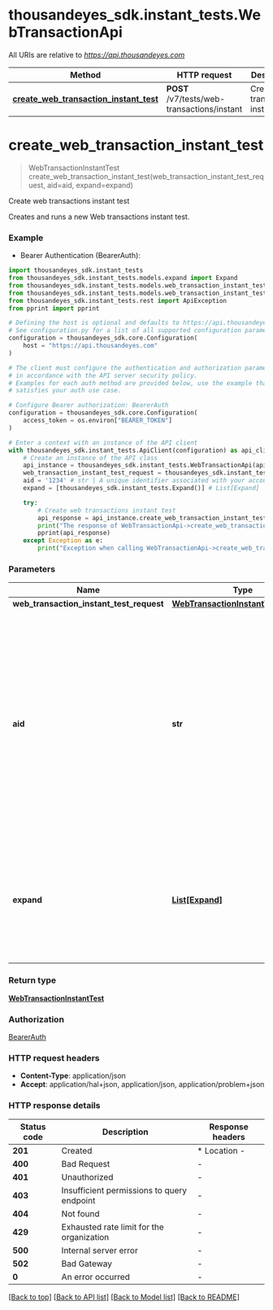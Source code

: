 # thousandeyes_sdk.instant_tests.WebTransactionApi

All URIs are relative to *https://api.thousandeyes.com*

Method | HTTP request | Description
------------- | ------------- | -------------
[**create_web_transaction_instant_test**](WebTransactionApi.md#create_web_transaction_instant_test) | **POST** /v7/tests/web-transactions/instant | Create web transactions instant test


# **create_web_transaction_instant_test**
> WebTransactionInstantTest create_web_transaction_instant_test(web_transaction_instant_test_request, aid=aid, expand=expand)

Create web transactions instant test

Creates and runs a new Web transactions instant test.

### Example

* Bearer Authentication (BearerAuth):

```python
import thousandeyes_sdk.instant_tests
from thousandeyes_sdk.instant_tests.models.expand import Expand
from thousandeyes_sdk.instant_tests.models.web_transaction_instant_test import WebTransactionInstantTest
from thousandeyes_sdk.instant_tests.models.web_transaction_instant_test_request import WebTransactionInstantTestRequest
from thousandeyes_sdk.instant_tests.rest import ApiException
from pprint import pprint

# Defining the host is optional and defaults to https://api.thousandeyes.com
# See configuration.py for a list of all supported configuration parameters.
configuration = thousandeyes_sdk.core.Configuration(
    host = "https://api.thousandeyes.com"
)

# The client must configure the authentication and authorization parameters
# in accordance with the API server security policy.
# Examples for each auth method are provided below, use the example that
# satisfies your auth use case.

# Configure Bearer authorization: BearerAuth
configuration = thousandeyes_sdk.core.Configuration(
    access_token = os.environ["BEARER_TOKEN"]
)

# Enter a context with an instance of the API client
with thousandeyes_sdk.instant_tests.ApiClient(configuration) as api_client:
    # Create an instance of the API class
    api_instance = thousandeyes_sdk.instant_tests.WebTransactionApi(api_client)
    web_transaction_instant_test_request = thousandeyes_sdk.instant_tests.WebTransactionInstantTestRequest() # WebTransactionInstantTestRequest | 
    aid = '1234' # str | A unique identifier associated with your account group. You can retrieve your `AccountGroupId` from the `/account-groups` endpoint. Note that you must be assigned to the target account group. Specifying this parameter without being assigned to the target account group will result in an error response. (optional)
    expand = [thousandeyes_sdk.instant_tests.Expand()] # List[Expand] | (Optional) Indicates if the test sub-resources should be expanded. Defaults to no expansion. To expand the `agents` sub-resource, use the query `?expand=agent`. (optional)

    try:
        # Create web transactions instant test
        api_response = api_instance.create_web_transaction_instant_test(web_transaction_instant_test_request, aid=aid, expand=expand)
        print("The response of WebTransactionApi->create_web_transaction_instant_test:\n")
        pprint(api_response)
    except Exception as e:
        print("Exception when calling WebTransactionApi->create_web_transaction_instant_test: %s\n" % e)
```



### Parameters


Name | Type | Description  | Notes
------------- | ------------- | ------------- | -------------
 **web_transaction_instant_test_request** | [**WebTransactionInstantTestRequest**](WebTransactionInstantTestRequest.md)|  | 
 **aid** | **str**| A unique identifier associated with your account group. You can retrieve your &#x60;AccountGroupId&#x60; from the &#x60;/account-groups&#x60; endpoint. Note that you must be assigned to the target account group. Specifying this parameter without being assigned to the target account group will result in an error response. | [optional] 
 **expand** | [**List[Expand]**](Expand.md)| (Optional) Indicates if the test sub-resources should be expanded. Defaults to no expansion. To expand the &#x60;agents&#x60; sub-resource, use the query &#x60;?expand&#x3D;agent&#x60;. | [optional] 

### Return type

[**WebTransactionInstantTest**](WebTransactionInstantTest.md)

### Authorization

[BearerAuth](../README.md#BearerAuth)

### HTTP request headers

 - **Content-Type**: application/json
 - **Accept**: application/hal+json, application/json, application/problem+json

### HTTP response details

| Status code | Description | Response headers |
|-------------|-------------|------------------|
**201** | Created |  * Location -  <br>  |
**400** | Bad Request |  -  |
**401** | Unauthorized |  -  |
**403** | Insufficient permissions to query endpoint |  -  |
**404** | Not found |  -  |
**429** | Exhausted rate limit for the organization |  -  |
**500** | Internal server error |  -  |
**502** | Bad Gateway |  -  |
**0** | An error occurred |  -  |

[[Back to top]](#) [[Back to API list]](../README.md#documentation-for-api-endpoints) [[Back to Model list]](../README.md#documentation-for-models) [[Back to README]](../README.md)

